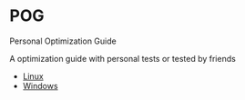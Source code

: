 # POG
Personal Optimization Guide

A optimization guide with personal tests or tested by friends

- [Linux](https://github.com/Toyo-tez/POG/blob/main/Linux.md)
- [Windows](https://github.com/Toyo-tez/POG/blob/main/Windows.md)
